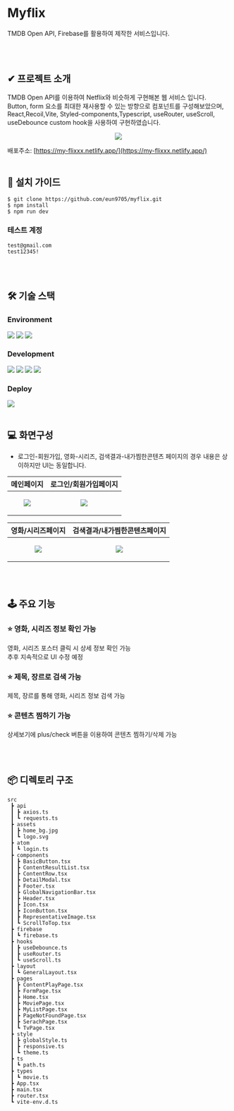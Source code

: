 # Myflix
TMDB Open API, Firebase를 활용하여 제작한 서비스입니다.

<br /><br />
## ✔ 프로젝트 소개
TMDB Open API를 이용하여 Netflix와 비슷하게 구현해본 웹 서비스 입니다.<br />
Button, form 요소를 최대한 재사용할 수 있는 방향으로 컴포넌트를 구성해보았으며,<br />
React,Recoil,Vite, Styled-components,Typescript, useRouter, useScroll, useDebounce custom hook을 사용하여 구현하였습니다.


<p align="center">
  <img src="https://github.com/eun9705/myflix/assets/38933350/5643a871-8777-40ed-abb3-8afdc83e0787">
</p>

배포주소: [https://my-flixxx.netlify.app/](https://my-flixxx.netlify.app/)
<br /><br />

## 🧾 설치 가이드
```
$ git clone https://github.com/eun9705/myflix.git
$ npm install
$ npm run dev
```
### 테스트 계정
```
test@gmail.com
test12345!
```

<br /><br />
## 🛠 기술 스택
### Environment
<div>
  <img src="https://img.shields.io/badge/visual studio code-007ACC?style=for-the-badge&logo=visualstudiocode&logoColor=white">
  <img src="https://img.shields.io/badge/Git-F05032?style=for-the-badge&logo=git&logoColor=white">
  <img src="https://img.shields.io/badge/Github-181717?style=for-the-badge&logo=github&logoColor=white">  
</div>

### Development
<div>
  <img src="https://img.shields.io/badge/react-61DAFB?style=for-the-badge&logo=react&logoColor=white">
  <img src="https://img.shields.io/badge/vite-646CFF?style=for-the-badge&logo=vite&logoColor=white">
  <img src="https://img.shields.io/badge/typescript-3178C6?style=for-the-badge&logo=typescript&logoColor=white">  
  <img src="https://img.shields.io/badge/styled components-DB7093?style=for-the-badge&logo=styledcomponents&logoColor=white">  
</div>

### Deploy
<img src="https://img.shields.io/badge/netlify-00C7B7?style=for-the-badge&logo=netlify&logoColor=white">
<br /><br />

## 💻 화면구성
* 로그인-회원가입, 영화-시리즈, 검색결과-내가찜한콘텐츠 페이지의 경우 내용은 상이하지만 UI는 동일합니다.

|메인페이지|로그인/회원가입페이지|
|------|---|
|<p align="center"><img src="https://github.com/eun9705/myflix/assets/38933350/dc367cdb-565a-40df-9345-1dbb807a7055"></p>|<p align="center"><img src="https://github.com/eun9705/myflix/assets/38933350/25c68a2e-465c-4f57-b681-3c483205258a"></p>|

|영화/시리즈페이지|검색결과/내가찜한콘텐츠페이지|
|------|---|
|<p align="center"><img src="https://github.com/eun9705/myflix/assets/38933350/26149a53-d459-4706-a33e-23e1f63fb094"></p>|<p align="center"><img src="https://github.com/eun9705/myflix/assets/38933350/844859e3-37c4-4332-80a9-a3b3382500c7"></p>|

<br /><br />
## 🕹 주요 기능
### ⭐️ 영화, 시리즈 정보 확인 가능
영화, 시리즈 포스터 클릭 시 상세 정보 확인 가능<br />
추후 지속적으로 UI 수정 예정
### ⭐️ 제목, 장르로 검색 가능
제목, 장르를 통해 영화, 시리즈 정보 검색 가능
### ⭐️ 콘텐츠 찜하기 가능
상세보기에 plus/check 버튼을 이용하여 콘텐츠 찜하기/삭제 가능

<br /><br />
## 📦 디렉토리 구조
```
src
 ┣ api
 ┃ ┣ axios.ts
 ┃ ┗ requests.ts
 ┣ assets
 ┃ ┣ home_bg.jpg
 ┃ ┗ logo.svg
 ┣ atom
 ┃ ┗ login.ts
 ┣ components
 ┃ ┣ BasicButton.tsx
 ┃ ┣ ContentResultList.tsx
 ┃ ┣ ContentRow.tsx
 ┃ ┣ DetailModal.tsx
 ┃ ┣ Footer.tsx
 ┃ ┣ GlobalNavigationBar.tsx
 ┃ ┣ Header.tsx
 ┃ ┣ Icon.tsx
 ┃ ┣ IconButton.tsx
 ┃ ┣ RepresentativeImage.tsx
 ┃ ┗ ScrollToTop.tsx
 ┣ firebase
 ┃ ┗ firebase.ts
 ┣ hooks
 ┃ ┣ useDebounce.ts
 ┃ ┣ useRouter.ts
 ┃ ┗ useScroll.ts
 ┣ layout
 ┃ ┗ GeneralLayout.tsx
 ┣ pages
 ┃ ┣ ContentPlayPage.tsx
 ┃ ┣ FormPage.tsx
 ┃ ┣ Home.tsx
 ┃ ┣ MoviePage.tsx
 ┃ ┣ MyListPage.tsx
 ┃ ┣ PageNotFoundPage.tsx
 ┃ ┣ SerachPage.tsx
 ┃ ┗ TvPage.tsx
 ┣ style
 ┃ ┣ globalStyle.ts
 ┃ ┣ responsive.ts
 ┃ ┗ theme.ts
 ┣ ts
 ┃ ┗ path.ts
 ┣ types
 ┃ ┗ movie.ts
 ┣ App.tsx
 ┣ main.tsx
 ┣ router.tsx
 ┗ vite-env.d.ts
```


